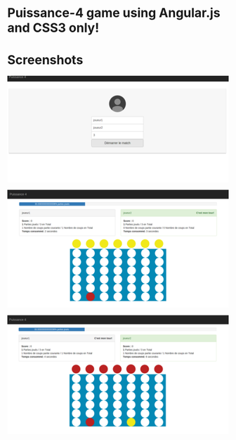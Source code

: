 # Puissance-4 game using  **Angular.js** and **CSS3** only!

# Screenshots
![Screen1](pow1.png?raw=true "Screen1")

![Screen2](pow2.png?raw=true "Screen2")

![Screen3](pow3.png?raw=true "Screen3")

